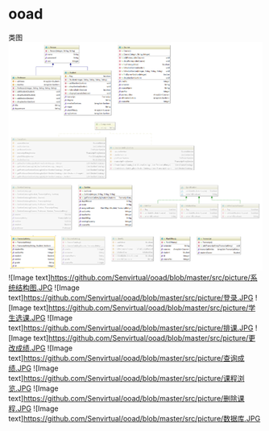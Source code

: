 # ooad
类图
![Image text](https://github.com/Senvirtual/ooad/blob/master/src/picture/uml.png)
![Image text]https://github.com/Senvirtual/ooad/blob/master/src/picture/系统结构图.JPG
![Image text]https://github.com/Senvirtual/ooad/blob/master/src/picture/登录.JPG
![Image text]https://github.com/Senvirtual/ooad/blob/master/src/picture/学生选课.JPG
![Image text]https://github.com/Senvirtual/ooad/blob/master/src/picture/排课.JPG
![Image text]https://github.com/Senvirtual/ooad/blob/master/src/picture/更改成绩.JPG
![Image text]https://github.com/Senvirtual/ooad/blob/master/src/picture/查询成绩.JPG
![Image text]https://github.com/Senvirtual/ooad/blob/master/src/picture/课程浏览.JPG
![Image text]https://github.com/Senvirtual/ooad/blob/master/src/picture/删除课程.JPG
![Image text]https://github.com/Senvirtual/ooad/blob/master/src/picture/数据库.JPG

